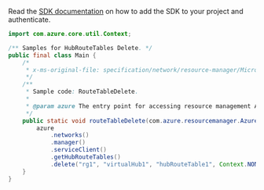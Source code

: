 Read the [SDK documentation](https://github.com/Azure/azure-sdk-for-java/blob/azure-resourcemanager_2.15.0/sdk/resourcemanager/azure-resourcemanager/README.md) on how to add the SDK to your project and authenticate.

```java
import com.azure.core.util.Context;

/** Samples for HubRouteTables Delete. */
public final class Main {
    /*
     * x-ms-original-file: specification/network/resource-manager/Microsoft.Network/stable/2021-05-01/examples/HubRouteTableDelete.json
     */
    /**
     * Sample code: RouteTableDelete.
     *
     * @param azure The entry point for accessing resource management APIs in Azure.
     */
    public static void routeTableDelete(com.azure.resourcemanager.AzureResourceManager azure) {
        azure
            .networks()
            .manager()
            .serviceClient()
            .getHubRouteTables()
            .delete("rg1", "virtualHub1", "hubRouteTable1", Context.NONE);
    }
}
```
